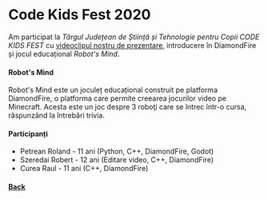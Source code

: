# Code Kids Fest 2020
Am participat la _Târgul Județean de Știință și Tehnologie pentru Copii CODE KIDS FEST_ cu [videoclipul nostru de prezentare](https://www.youtube.com/watch?v=2-JiN-3wGhw), introducere în DiamondFire și jocul educațional _Robot's Mind_.
#### Robot's Mind
Robot's Mind este un joculeț educațional construit pe platforma DiamondFire, o platforma care permite creearea jocurilor video pe Minecraft. Acesta este un joc despre 3 roboţi care se întrec într-o cursa, răspunzând la întrebări trivia.
#### Participanți
- Petrean Roland - 11 ani (Python, C++, DiamondFire, Godot)
- Szeredai Robert - 12 ani (Editare video, C++, DiamondFire)
- Curea Raul - 11 ani (C++, DiamondFire)

#### [Back](index.md)
